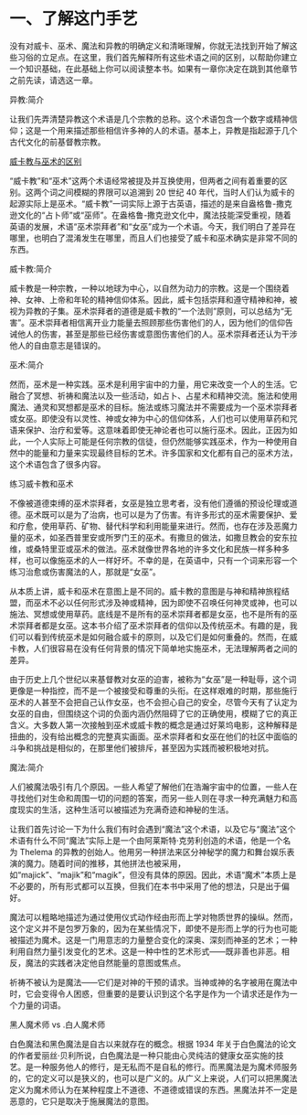 # 一、了解这门手艺

没有对威卡、巫术、魔法和异教的明确定义和清晰理解，你就无法找到开始了解这些习俗的立足点。在这里，我们首先解释所有这些术语之间的区别，以帮助你建立一个知识基础，在此基础上你可以阅读整本书。如果有一章你决定在跳到其他章节之前先读，请选这一章。

异教:简介

让我们先弄清楚异教这个术语是几个宗教的总称。这个术语包含一个数字或精神信仰；这是一个用来描述那些相信许多神的人的术语。基本上，异教是指起源于几个古代文化的前基督教宗教。

[威卡教与巫术的区别](https://silverlotus.net/wicca/wiccan-beginners/wicca-and-witchcraft-the-differences/)

“威卡教”和“巫术”这两个术语经常被提及并互换使用，但两者之间有着重要的区别。这两个词之间模糊的界限可以追溯到 20 世纪 40 年代，当时人们认为威卡的起源实际上是巫术。“威卡教”一词实际上源于古英语，描述的是来自盎格鲁-撒克逊文化的“占卜师”或“巫师”。在盎格鲁-撒克逊文化中，魔法技能深受重视，随着英语的发展，术语“巫术崇拜者”和“女巫”成为一个术语。今天，我们明白了差异在哪里，也明白了混淆发生在哪里，而且人们也接受了威卡和巫术确实是非常不同的东西。

威卡教:简介

威卡教是一种宗教，一种以地球为中心，以自然为动力的宗教。这是一个围绕着神、女神、上帝和年轮的精神信仰体系。因此，威卡包括崇拜和遵守精神和神，被视为异教的子集。巫术崇拜者的道德是威卡教的“一个法则”原则，可以总结为“无害”。巫术崇拜者相信离开业力能量去照顾那些伤害他们的人，因为他们的信仰告诫他人的伤害，甚至是那些已经伤害或意图伤害他们的人。巫术崇拜者还认为干涉他人的自由意志是错误的。

巫术:简介

然而，巫术是一种实践。巫术是利用宇宙中的力量，用它来改变一个人的生活。它融合了冥想、祈祷和魔法以及一些活动，如占卜、占星术和精神交流。施法和使用魔法、通灵和冥想都是巫术的目标。施法或练习魔法并不需要成为一个巫术崇拜者或女巫。即使没有以灵性、神或女神为中心的信仰体系，人们也可以使用草药和咒语来保护、治疗和爱等。这意味着即使无神论者也可以施行巫术。因此，正因为如此，一个人实际上可能是任何宗教的信徒，但仍然能够实践巫术，作为一种使用自然中的能量和力量来实现最终目标的艺术。许多国家和文化都有自己的巫术方法，这个术语包含了很多内容。

练习威卡教和巫术

不像被道德束缚的巫术崇拜者，女巫是独立思考者，没有他们遵循的预设伦理或道德。巫术既可以是为了治病，也可以是为了伤害。有许多形式的巫术需要保护、爱和疗愈，使用草药、矿物、替代科学和利用能量来进行。然而，也存在涉及恶魔力量的巫术，如圣西普里安或所罗门王的巫术。有撒旦的做法，如撒旦教会的安东拉维，或桑特里亚或巫术的做法。巫术就像世界各地的许多文化和民族一样多种多样，也可以像施巫术的人一样好坏。不幸的是，在英语中，只有一个词来形容一个练习治愈或伤害魔法的人，那就是“女巫”。

从本质上讲，威卡和巫术在意图上是不同的。威卡教的意图是与神和精神旅程结盟，而巫术不必以任何形式涉及神或精神，因为即使不召唤任何神灵或神，也可以施法、冥想或使用草药。底线是不是所有的巫术崇拜者都是女巫，也不是所有的巫术崇拜者都是女巫。这本书介绍了巫术崇拜者的信仰以及传统巫术。有趣的是，我们可以看到传统巫术是如何融合威卡的原则，以及它们是如何重叠的。然而，在威卡教，人们很容易在没有任何背景的情况下简单地实施巫术，无法理解两者之间的差异。

由于历史上几个世纪以来基督教对女巫的迫害，被称为“女巫”是一种耻辱，这个词更像是一种指控，而不是一个被接受和尊重的头衔。在这样艰难的时期，那些施行巫术的人甚至不会把自己认作女巫，也不会担心自己的安全，尽管今天有了认定为女巫的自由，但围绕这个词的负面内涵仍然阻碍了它的正确使用，模糊了它的真正含义。大多数人第一次接触到巫术或威卡教的概念是通过好莱坞电影，这种解释是扭曲的，没有给出概念的完整真实画面。巫术崇拜者和女巫在他们的社区中面临的斗争和挑战是相似的，在那里他们被排斥，甚至因为实践而被积极地对抗。

魔法:简介

人们被魔法吸引有几个原因。一些人希望了解他们在浩瀚宇宙中的位置，一些人在寻找他们对生命和周围一切的问题的答案，而另一些人则在寻求一种充满魅力和高度现实的生活，这种生活可以被描述为充满奇迹和神秘的生活。

让我们首先讨论一下为什么我们有时会遇到“魔法”这个术语，以及它与“魔法”这个术语有什么不同“魔法”实际上是一个由阿莱斯特·克劳利创造的术语，他是一个名为 Thelema 的异教的创始人。他用另一种拼法来区分神秘学的魔力和舞台娱乐表演的魔力。随着时间的推移，其他拼法也被采用，如“majick”、“majik”和“magik”，但没有具体的原因。因此，术语“魔术”本质上是不必要的，所有形式都可以互换，但我们在本书中采用了他的想法，只是出于偏好。

魔法可以粗略地描述为通过使用仪式动作经由形而上学对物质世界的操纵。然而，这个定义并不是包罗万象的，因为在某些情况下，即使不是形而上学的行为也可能被描述为魔术。这是一门用意志的力量整合变化的深奥、深刻而神圣的艺术；一种利用自然力量引发变化的艺术。这是一种中性的艺术形式——既非善也非恶。相反，魔法的实践者决定他自然能量的意图或焦点。

祈祷不被认为是魔法——它们是对神的干预的请求。当神或神的名字被用在魔法中时，它会变得令人困惑，但重要的是要认识到这个名字是作为一个请求还是作为一个力量的词语。

黑人魔术师 vs .白人魔术师

白色魔法和黑色魔法是自古以来就存在的概念。根据 1934 年关于白色魔法的论文的作者爱丽丝·贝利所说，白色魔法是一种只能由心灵纯洁的健康女巫实施的技艺。是一种服务他人的修行，是无私而不是自私的修行。而黑魔法是为魔术师服务的，它的定义可以是狭义的，也可以是广义的。从广义上来说，人们可以把黑魔法定义为魔术师认为在某种程度上不道德、不道德或错误的东西。黑魔法并不一定是恶意的，它只是取决于施展魔法的意图。